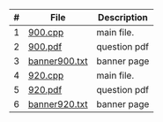 
|   #   | File                       | Description           |
| :---: | -------------------------- | --------------------- |
|   1   | [900.cpp](./900.cpp) | main file.            |
|   2   | [900.pdf](./900.pdf)   | question pdf          |
|   3   | [banner900.txt](./banner900.txt) | banner page           |
|   4   | [920.cpp](./920.cpp) | main file.            |
|   5  | [920.pdf](./920.pdf)   | question pdf          |
|   6   | [banner920.txt](./banner920.txt) | banner page           |
